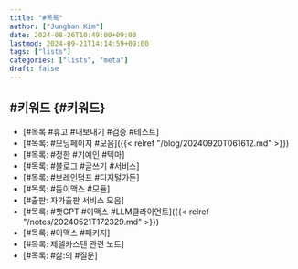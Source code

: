```yaml
---
title: "#목록"
author: ["Junghan Kim"]
date: 2024-08-26T10:49:00+09:00
lastmod: 2024-09-21T14:14:59+09:00
tags: ["lists"]
categories: ["lists", "meta"]
draft: false
---
```


## #키워드 {#키워드}

-   [#목록 #휴고 #내보내기 #검증 #테스트]
-   [#목록: #모닝페이지 #모음]({{< relref "/blog/20240920T061612.md" >}})
-   [#목록: #정한 #기예인 #텍마]
-   [#목록: #블로그 #글쓰기 #서비스]
-   [#목록: #브레인덤프 #디지털가든]
-   [#목록: #둠이맥스 #모듈]
-   [#출판: 자가출판 서비스 모음]
-   [#목록: #챗GPT #이맥스 #LLM클라이언트]({{< relref "/notes/20240521T172329.md" >}})
-   [#목록: #이맥스 #패키지]
-   [#목록: 제텔카스텐 관련 노트]
-   [#목록: #삶:의 #질문]
